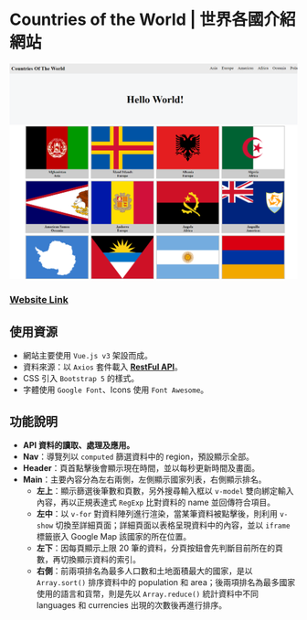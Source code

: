 # Countries of the World | 世界各國介紹網站

![](https://github.com/chengyuu/chengyuu.github.io/blob/master/img/countries%20website.png)

### **[Website Link](https://chengyuu.github.io/Countries-Of-The-World/)**

## 使用資源
* 網站主要使用 `Vue.js v3` 架設而成。
* 資料來源：以 `Axios` 套件載入 **[RestFul API](https://restcountries.eu/rest/v2/all)**。
* CSS 引入 `Bootstrap 5` 的樣式。
* 字體使用 `Google Font`、Icons 使用 `Font Awesome`。
## 功能說明
* **API 資料的讀取、處理及應用。**
* **Nav**：導覽列以 `computed` 篩選資料中的 region，預設顯示全部。
* **Header**：頁首點擊後會顯示現在時間，並以每秒更新時間及畫面。
* **Main**：主要內容分為左右兩側，左側顯示國家列表，右側顯示排名。
  * **左上**：顯示篩選後筆數和頁數，另外搜尋輸入框以 `v-model` 雙向綁定輸入內容，再以正規表達式 `RegExp` 比對資料的 name 並回傳符合項目。
  * **左中**：以 `v-for` 對資料陣列進行渲染，當某筆資料被點擊後，則利用 `v-show` 切換至詳細頁面；詳細頁面以表格呈現資料中的內容，並以 `iframe` 標籤嵌入 Google Map 該國家的所在位置。
  * **左下**：因每頁顯示上限 20 筆的資料，分頁按鈕會先判斷目前所在的頁數，再切換顯示資料的索引。
  * **右側**：前兩項排名為最多人口數和土地面積最大的國家，是以 `Array.sort()` 排序資料中的 population 和 area；後兩項排名為最多國家使用的語言和貨幣，則是先以 `Array.reduce()` 統計資料中不同 languages 和 currencies 出現的次數後再進行排序。
